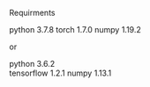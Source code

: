 Requirments

python                  3.7.8 
torch                   1.7.0 
numpy                   1.19.2 

or

python                  3.6.2   
tensorflow              1.2.1 
numpy                   1.13.1 
